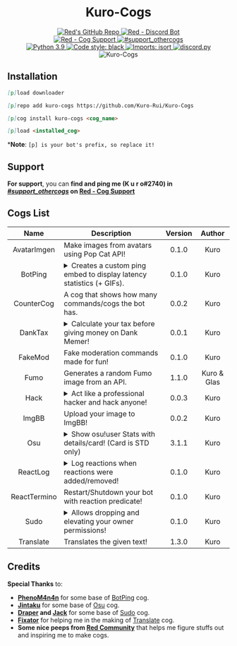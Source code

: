 <h1 align="center">Kuro-Cogs</h1>

<div align="center">
  <a href="https://github.com/Cog-Creators/Red-DiscordBot">
    <img src="https://img.shields.io/badge/Red--DiscordBot-v3-cb533f?style=for-the-badge&logo=github&link=https://github.com/Cog-Creators/Red-DiscordBot" alt="Red's GitHub Repo">
  </a>
  <a href="https://discord.gg/red">
    <img src="https://img.shields.io/badge/Red%20--%20Discord%20Bot-Join-cb533f?style=for-the-badge&logo=discord&link=https://discord.gg/red" alt="Red - Discord Bot">
  </a>
  <br>
  <a href="https://discord.gg/GET4DVk">
    <img src="https://img.shields.io/badge/Red%20--%20Cog%20Support-Join-cb533f?style=for-the-badge&logo=discord&link=https://discord.gg/GET4DVk" alt="Red - Cog Support">
  </a>
  <a href="https://discord.com/channels/240154543684321280/240212783503900673">
    <img src="https://img.shields.io/badge/%23support__othercogs-Go%20To%20Channel-cb533f?style=for-the-badge&logo=discord&link=https://discord.com/channels/240154543684321280/240212783503900673" alt="#support_othercogs">
  </a>
  <br>
  <a href="https://www.python.org">
    <img src="https://img.shields.io/badge/python-v3.8%20|%20v3.9-blue?style=for-the-badge&logo=python" alt="Python 3.9">
  </a>
  <a href="https://github.com/psf/black">
    <img src="https://img.shields.io/badge/code%20style-black-000000.svg?style=for-the-badge" alt="Code style: black">
  </a>
  <a href="https://pycqa.github.io/isort">
    <img src="https://img.shields.io/badge/%20imports-isort-%231674b1?style=for-the-badge&labelColor=ef8336" alt="Imports: isort">
  </a>
  <a href="https://github.com/Rapptz/discord.py">
    <img src="https://img.shields.io/badge/discord.py-v1.7.3-blue?style=for-the-badge&logo=github" alt="discord.py">
  </a>
  <img src="https://repository-images.githubusercontent.com/441140666/b86c0830-5577-4772-b350-d66018e29e06" alt="Kuro-Cogs"> <!--width=827 height=323-->
</div>

## Installation
<!-- So you can copy and paste it one by one :D -->
```md
[p]load downloader
```
```md
[p]repo add kuro-cogs https://github.com/Kuro-Rui/Kuro-Cogs
```
```md
[p]cog install kuro-cogs <cog_name>
```
```md
[p]load <installed_cog>
```
***Note**: `[p] is your bot's prefix, so replace it!`

## Support
**For support**, you can **find and ping me (K u r o#2740) in [*#support_othercogs*](https://discord.com/channels/240154543684321280/240212783503900673) on [Red - Cog Support](https://discord.gg/GET4DVk)**

## Cogs List
|     Name     | Description                                                                                                                                                                        | Version |   Author    |
|:------------:|------------------------------------------------------------------------------------------------------------------------------------------------------------------------------------|:-------:|:-----------:|
| AvatarImgen  | Make images from avatars using Pop Cat API!                                                                                                                                        |  0.1.0  |    Kuro     |
|   BotPing    | <details><summary>Creates a custom ping embed to display latency statistics (+ GIFs).</summary>Rewrite of https://github.com/phenom4n4n/phen-cogs/tree/master/customping</details> |  0.1.0  |    Kuro     |
|  CounterCog  | A cog that shows how many commands/cogs the bot has.                                                                                                                               |  0.0.2  |    Kuro     |
 |   DankTax    | <details><summary>Calculate your tax before giving money on Dank Memer!</summary>Inspired by **Dank Memer**.</details>                                                             |  0.0.1  |    Kuro     |
|   FakeMod    | Fake moderation commands made for fun!                                                                                                                                             |  0.1.0  |    Kuro     |
|     Fumo     | Generates a random Fumo image from an API.                                                                                                                                         |  1.1.0  | Kuro & Glas |
|     Hack     | <details><summary>Act like a professional hacker and hack anyone!</summary>Inspired by **Dank Memer**.</details>                                                                   |  0.0.3  |    Kuro     |
|    ImgBB     | Upload your image to ImgBB!                                                                                                                                                        |  0.0.2  |    Kuro     |
|     Osu      | <details><summary>Show osu!user Stats with details/card! (Card is STD only)</summary>Rewrite of https://github.com/Jintaku/Jintaku-Cogs-V3/tree/master/osu</details>               |  3.1.1  |    Kuro     |
|   ReactLog   | <details><summary>Log reactions when reactions were added/removed!</summary>Inspired by **Sx Bot**.</details>                                                                      |  0.1.0  |    Kuro     |
| ReactTermino | Restart/Shutdown your bot with reaction predicate!                                                                                                                                 |  0.1.0  |    Kuro     |
|     Sudo     | <details><summary>Allows dropping and elevating your owner permissions!</summary>Rewrite of https://github.com/Cog-Creators/Red-DiscordBot/pull/5419</details>                     |  0.1.0  |    Kuro     |
|  Translate   | Translates the given text!                                                                                                                                                         |  1.3.0  |    Kuro     |

## Credits
**Special Thanks** to:
- [**PhenoM4n4n**](https://github.com/phenom4n4n) for some base of [BotPing](botping) cog.
- [**Jintaku**](https://github.com/Jintaku) for some base of [Osu](osu) cog.
- **[Draper](https://github.com/Drapersniper) and [Jack](https://github.com/jack1142)** for some base of [Sudo](sudo) cog.
- [**Fixator**](https://github.com/fixator10) for helping me in the making of [Translate](translate) cog.
- **Some nice peeps from [Red Community](https://discord.gg/red)** that helps me figure stuffs out and inspiring me to make cogs.
